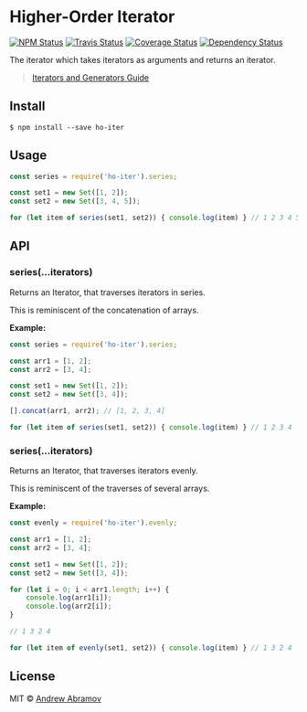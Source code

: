 Higher-Order Iterator
=====================

[![NPM Status][npm-img]][npm]
[![Travis Status][test-img]][travis]
[![Coverage Status][coverage-img]][coveralls]
[![Dependency Status][dependency-img]][david]

[npm]:            https://www.npmjs.org/package/ho-iter
[npm-img]:        https://img.shields.io/npm/v/ho-iter.svg

[travis]:         https://travis-ci.org/blond/ho-iter
[test-img]:       https://img.shields.io/travis/blond/ho-iter.svg?label=tests

[coveralls]:      https://coveralls.io/r/blond/ho-iter
[coverage-img]:   https://img.shields.io/coveralls/blond/ho-iter.svg

[david]:          https://david-dm.org/blond/ho-iter
[dependency-img]: http://img.shields.io/david/blond/ho-iter.svg

The iterator which takes iterators as arguments and returns an iterator.

> [Iterators and Generators Guide](https://developer.mozilla.org/en-US/docs/Web/JavaScript/Guide/Iterators_and_Generators)

Install
-------

```
$ npm install --save ho-iter
```

Usage
-----

```js
const series = require('ho-iter').series;

const set1 = new Set([1, 2]);
const set2 = new Set([3, 4, 5]);

for (let item of series(set1, set2)) { console.log(item) } // 1 2 3 4 5
```

API
---

### series(...iterators)

Returns an Iterator, that traverses iterators in series.

This is reminiscent of the concatenation of arrays.

**Example:**

```js
const series = require('ho-iter').series;

const arr1 = [1, 2];
const arr2 = [3, 4];

const set1 = new Set([1, 2]);
const set2 = new Set([3, 4]);

[].concat(arr1, arr2); // [1, 2, 3, 4]

for (let item of series(set1, set2)) { console.log(item) } // 1 2 3 4
```

### series(...iterators)

Returns an Iterator, that traverses iterators evenly.

This is reminiscent of the traverses of several arrays.

**Example:**

```js
const evenly = require('ho-iter').evenly;

const arr1 = [1, 2];
const arr2 = [3, 4];

const set1 = new Set([1, 2]);
const set2 = new Set([3, 4]);

for (let i = 0; i < arr1.length; i++) {
    console.log(arr1[i]);
    console.log(arr2[i]);
}

// 1 3 2 4

for (let item of evenly(set1, set2)) { console.log(item) } // 1 3 2 4
```

License
-------

MIT © [Andrew Abramov](https://github.com/blond)
